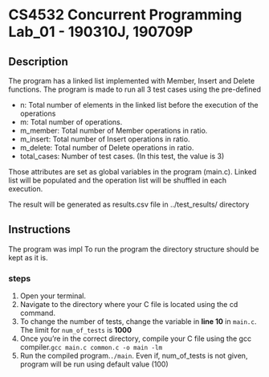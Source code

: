# CS4532 Concurrent Programming Lab_01 - 190310J, 190709P

## Description

The program has a linked list implemented with Member, Insert and Delete functions.
The program is made to run all 3 test cases using the pre-defined 
- n: Total number of elements in the linked list before the execution of the operations
- m: Total number of operations.
- m_member: Total number of Member operations in ratio. 
- m_insert: Total number of Insert operations in ratio. 
- m_delete: Total number of Delete operations in ratio. 
- total_cases: Number of test cases. (In this test, the value is 3)  

Those attributes are set as global variables in the program (main.c).
Linked list will be populated and the operation list will be shuffled in each execution.

The result will be generated as  results.csv file in ../test_results/ directory


## Instructions

The program was impl
To run the program the directory structure should be kept as it is.

### steps 
1. Open your terminal.
2. Navigate to the directory where your C file is located using the cd command. 
3. To change the number of tests, change the variable in **line 10** in `main.c`. 
The limit for `num_of_tests` is **1000** 
4. Once you’re in the correct directory, compile your C file using the gcc compiler.`gcc main.c common.c -o main -lm`
5. Run the compiled program.`./main`. 
Even if, num_of_tests is not given, program will be run using default value (100)

